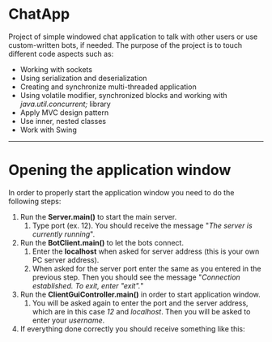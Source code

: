 # ChatApp

Project of simple windowed chat application to talk with 
other users or use custom-written bots, if needed. 
The purpose of the project is to touch
different code aspects such as:

- Working with sockets
- Using serialization and deserialization
- Creating and synchronize multi-threaded application
- Using volatile modifier, synchronized blocks and working with *java.util.concurrent;* library
- Apply MVC design pattern
- Use inner, nested classes
- Work with Swing

----------------------------------------------------

# Opening the application window

In order to properly start the application
window you need to do the following steps:

1. Run the **Server.main()** to start the main server.
     1. Type port (ex. 12). You should receive the message "*The server is currently running*".
2. Run the **BotClient.main()** to let the bots connect.
     1. Enter the **localhost** when asked for server address (this is your own PC server address).
     2. When asked for the server port enter the same as you entered in the previous step.
        Then you should see the message "*Connection established. To exit, enter "exit".*"
3. Run the **ClientGuiController.main()** in order to start application window.
     1. You will be asked again to enter the port and the server address, which are in this 
        case *12* and *localhost*. Then you will be asked to enter your *username*.
4. If everything done correctly you should receive something like this:        